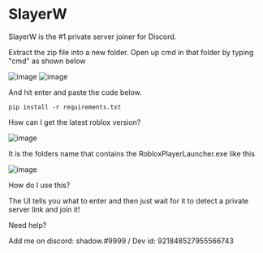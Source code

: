 # SlayerW
SlayerW is the #1 private server joiner for Discord.

Extract the zip file into a new folder. Open up cmd in that folder by typing "cmd" as shown below

![image](https://github.com/shadowwrblx/SlayerW/assets/104780811/fc1f8ba1-110f-43cd-b317-3a7597e66a0c)
![image](https://github.com/shadowwrblx/SlayerW/assets/104780811/e66baaa3-70ca-487e-9ebe-da18a40a995a)

And hit enter and paste the code below.
```
pip install -r requirements.txt
```

How can I get the latest roblox version?

![image](https://github.com/shadowwrblx/SlayerW/assets/104780811/6e705c9d-56a4-4050-a7d4-0e4f84360d35)

It is the folders name that contains the RobloxPlayerLauncher.exe like this

![image](https://github.com/shadowwrblx/SlayerW/assets/104780811/d319e373-a4aa-4706-9591-9db0150867e5)

How do I use this?

The UI tells you what to enter and then just wait for it to detect a private server link and join it!

Need help?

Add me on discord: shadow.#9999 / Dev id: 921848527955566743
